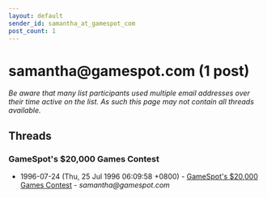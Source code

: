 ```yaml
---
layout: default
sender_id: samantha_at_gamespot_com
post_count: 1
---
```


# samantha<span>@</span>gamespot.com (1 post)

_Be aware that many list participants used multiple email addresses over their time active on the list. As such this page may not contain all threads available._

## Threads

### GameSpot's $20,000 Games Contest
+ 1996-07-24 (Thu, 25 Jul 1996 06:09:58 +0800) - [GameSpot's $20,000 Games Contest](/archive/1996/07/9646a7c55f6d48820653e4d9169aba238f51b40ba290ef5dbada1ade97b60456) - _samantha@gamespot.com_

